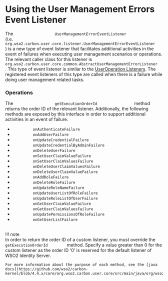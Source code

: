 # Using the User Management Errors Event Listener

The
`                   UserManagementErrorEventListener                 `
(i.e.
`         org.wso2.carbon.user.core.listener.UserManagementErrorEventListener        `
) is a new type of event listener that facilitates additional activities
in the event of failures when executing user management scenarios or
operations. The relevant caller class for this listener is
`         org.wso2.carbon.user.core.common.AbstractUserManagementErrorListener        `
. This type of event listener is similar to the [UserOperation
Listeners](../../develop/user-store-listeners). The registered event listeners of
this type are called when there is a failure while doing user management
related tasks.

### Operations

The `                   getExecutionOrderId                 ` method
returns the order ID of the relevant listener. Additionally, the
following methods are exposed by this interface in order to support
additional activities in an event of failure.

-   `          onAuthenticateFailure         `
-   `          onAddUserFailure         `
-   `          onUpdateCredentialFailure         `
-   `          onUpdateCredentialByAdminFailure         `
-   `          onDeleteUserFailure         `
-   `          onSetUserClaimValueFailure         `
-   `          onSetUserClaimValuesFailure         `
-   `          onDeleteUserClaimValuesFailure         `
-   `          onDeleteUserClaimValueFailure         `
-   `          onAddRoleFailure         `
-   `          onDeleteRoleFailure         `
-   `          onUpdateRoleNameFailure         `
-   `          onUpdateUserListOfRoleFailure         `
-   `          onUpdateRoleListOfUserFailure         `
-   `          onGetUserClaimValueFailure         `
-   `          onGetUserClaimValuesFailure         `
-   `          onUpdatePermissionsOfRoleFailure         `
-   `          onGetUserListFailure         `  
    `                   `

!!! note    
    In order to return the order ID of a custom listener, you must
    override the `          getExecutionOrderId         ` method. Specify a
    value greater than 0 for the custom listener as the order ID '0' is
    reserved for the default listener of WSO2 Identity Server.
    
    For more information about the purpose of each method, see the [java
    docs](https://github.com/wso2/carbon-kernel/blob/4.4.x/core/org.wso2.carbon.user.core/src/main/java/org/wso2/carbon/user/core/listener/UserManagementErrorEventListener.java).
    
